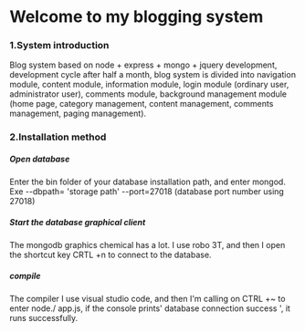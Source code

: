 # Welcome to my blogging system
### 1.System introduction
Blog system based on node + express + mongo + jquery development, development cycle after half a month, blog system is divided into navigation module, content module, information module, login module (ordinary user, administrator user), comments module, background management module (home page, category management, content management, comments management, paging management).
### 2.Installation method
##### Open database
Enter the bin folder of your database installation path, and enter mongod. Exe --dbpath= 'storage path' --port=27018 (database port number using 27018)
##### Start the database graphical client
The mongodb graphics chemical has a lot. I use robo 3T, and then I open the shortcut key CRTL +n to connect to the database.
##### compile
The compiler I use visual studio code, and then I'm calling on CTRL +~ to enter node./ app.js, if the console prints' database connection success ', it runs successfully.
